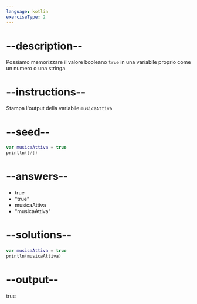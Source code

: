 ```yaml
---
language: kotlin
exerciseType: 2
---
```


# --description--

Possiamo memorizzare il valore booleano `true` in una variabile proprio come un numero o una stringa.

# --instructions--

Stampa l'output della variabile `musicaAttiva`

# --seed--

```kotlin
var musicaAttiva = true
println([/])
```

# --answers--

- true
- "true"
- musicaAttiva
- "musicaAttiva"

# --solutions--

```kotlin
var musicaAttiva = true
println(musicaAttiva)
```

# --output--

true


